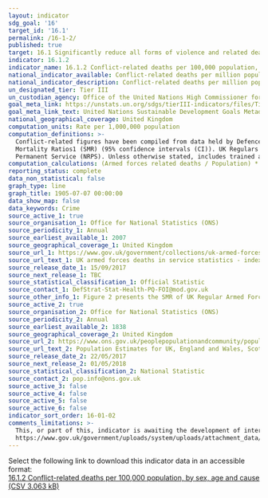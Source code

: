 ```yaml
---
layout: indicator
sdg_goal: '16'
target_id: '16.1'
permalink: /16-1-2/
published: true
target: 16.1 Significantly reduce all forms of violence and related death rates everywhere
indicator: 16.1.2
indicator_name: 16.1.2 Conflict-related deaths per 100,000 population, by sex, age and cause
national_indicator_available: Conflict-related deaths per million population
national_indicator_description: Conflict-related deaths per million population
un_designated_tier: Tier III
un_custodian_agency: Office of the United Nations High Commissioner for Human Rights (OHCHR)
goal_meta_link: https://unstats.un.org/sdgs/tierIII-indicators/files/Tier3-16-01-02.pdf
goal_meta_link_text: United Nations Sustainable Development Goals Metadata (PDF 1.3 MB)
national_geographical_coverage: United Kingdom
computation_units: Rate per 1,000,000 population
computation_definitions: >-
  Conflict-related figures have been compiled from data held by Defence Statistics. The data are presented for Tri-Service and separately for each of the services; Naval Service, Army and Royal Air Force. Figures are presented for UK Regular Armed Forces deaths by Service, Standardised
  Mortality Ratios1 (SMR) (95% confidence intervals (CI)). UK Regulars are defined as full time Service personnel, including Nursing Services, but excluding FTRS personnel, Gurkhas, Naval activated Reservists, mobilised Reservists, Military Provost Guarding Service (MPGS) and Non Regular
  Permanent Service (NRPS). Unless otherwise stated, includes trained and untrained personnel.
computation_calculations: (Armed forces related deaths / Population) * 1,000,000
reporting_status: complete
data_non_statistical: false
graph_type: line
graph_title: 1905-07-07 00:00:00
data_show_map: false
data_keywords: Crime
source_active_1: true
source_organisation_1: Office for National Statistics (ONS)
source_periodicity_1: Annual
source_earliest_available_1: 2007
source_geographical_coverage_1: United Kingdom
source_url_1: https://www.gov.uk/government/collections/uk-armed-forces-deaths-in-service-statistics-index
source_url_text_1: UK armed forces deaths in service statistics - index
source_release_date_1: 15/09/2017
source_next_release_1: TBC
source_statistical_classification_1: Official Statistic 
source_contact_1: DefStrat-Stat-Health-PQ-FOI@mod.gov.uk
source_other_info_1: Figure 2 presents the SMR of UK Regular Armed Forces deaths by Service, 2007-2016.
source_active_2: true
source_organisation_2: Office for National Statistics (ONS)
source_periodicity_2: Annual
source_earliest_available_2: 1838
source_geographical_coverage_2: United Kingdom
source_url_2: https://www.ons.gov.uk/peoplepopulationandcommunity/populationandmigration/populationestimates/datasets/populationestimatesforukenglandandwalesscotlandandnorthernireland 
source_url_text_2: Population Estimates for UK, England and Wales, Scotland and Northern Ireland
source_release_date_2: 22/05/2017
source_next_release_2: 01/05/2018
source_statistical_classification_2: National Statistic
source_contact_2: pop.info@ons.gov.uk 
source_active_3: false
source_active_4: false
source_active_5: false
source_active_6: false
indicator_sort_order: 16-01-02
comments_limitations: >-
  This, or part of this, indicator is awaiting the development of internationally established methodology and standards (classified by the UN as tier 3). For further information on conflict-related death statistics please see
  https://www.gov.uk/government/uploads/system/uploads/attachment_data/file/603600/20170330_UK_Deaths_National_Statistic_2017_O.pdf Data follows the UN specification for this indicator. This indicator has not been identified in collaboration with topic experts.
---
```

Select the following link to download this indicator data in an accessible format:<br>[16.1.2 Conflict-related deaths per 100,000 population, by sex, age and cause (CSV 3.063 kB)](https://sustainabledevelopment-uk.github.io/sdg-data/data/16-1-2.csv)